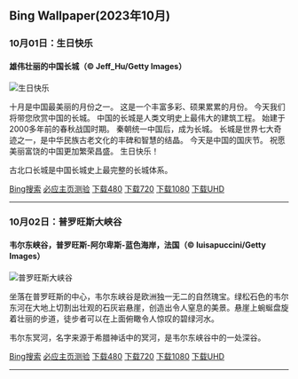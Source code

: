 ## Bing Wallpaper(2023年10月)
### 10月01日：生日快乐
#### 雄伟壮丽的中国长城（© Jeff_Hu/Getty Images）

![生日快乐](https://cn.bing.com/th?id=OHR.NationalDay2023_ZH-CN8608297006_800x480.jpg&rf=LaDigue_800x480.jpg "生日快乐")

十月是中国最美丽的月份之一。 这是一个丰富多彩、硕果累累的月份。 今天我们将带您欣赏中国的长城。 中国的长城是人类文明史上最伟大的建筑工程。 始建于2000多年前的春秋战国时期。 秦朝统一中国后，成为长城。 长城是世界七大奇迹之一，是中华民族古老文化的丰碑和智慧的结晶。 今天是中国的国庆节。 祝愿美丽富饶的中国更加繁荣昌盛。 生日快乐！

古北口长城是中国长城史上最完整的长城体系。

[Bing搜索](https://cn.bing.com/search?q=%e4%b8%ad%e5%9b%bd%e9%95%bf%e5%9f%8e&form=hpcapt&filters=HpDate:"20230930_1600" "Bing Wallpaper 2023 10月 1")
[必应主页测验](https://cn.bing.com/search?q=Bing+homepage+quiz&filters=WQOskey:"HPQuiz_20231001_NationalDay2023"&FORM=HPQUIZ "必应主页测验 2023 10月 1")
[下载480](https://cn.bing.com/th?id=OHR.NationalDay2023_ZH-CN8608297006_800x480.jpg&rf=LaDigue_800x480.jpg "雄伟壮丽的中国长城")
[下载720](https://cn.bing.com/th?id=OHR.NationalDay2023_ZH-CN8608297006_1280x720.jpg&rf=LaDigue_1280x720.jpg "雄伟壮丽的中国长城")
[下载1080](https://cn.bing.com/th?id=OHR.NationalDay2023_ZH-CN8608297006_1920x1080.jpg&rf=LaDigue_1920x1080.jpg "雄伟壮丽的中国长城")
[下载UHD](https://cn.bing.com/th?id=OHR.NationalDay2023_ZH-CN8608297006_UHD.jpg&rf=LaDigue_UHD.jpg "雄伟壮丽的中国长城")

---
### 10月02日：普罗旺斯大峡谷
#### 韦尔东峡谷，普罗旺斯-阿尔卑斯-蓝色海岸，法国（© luisapuccini/Getty Images）

![普罗旺斯大峡谷](https://cn.bing.com/th?id=OHR.VerdonCanyon_ZH-CN8872507857_800x480.jpg&rf=LaDigue_800x480.jpg "普罗旺斯大峡谷")

坐落在普罗旺斯的中心，韦尔东峡谷是欧洲独一无二的自然瑰宝。绿松石色的韦尔东河在大地上切割出壮观的石灰岩悬崖，创造出令人窒息的美景。悬崖上蜿蜒盘旋着壮丽的步道，徒步者可以在上面俯瞰令人惊叹的碧绿河水。

韦尔东冥河，名字来源于希腊神话中的冥河，是韦尔东峡谷中的一处深谷。

[Bing搜索](https://cn.bing.com/search?q=%e9%9f%a6%e5%b0%94%e4%b8%9c%e5%b3%a1%e8%b0%b7&form=hpcapt&filters=HpDate:"20231001_1600" "Bing Wallpaper 2023 10月 2")
[必应主页测验](https://cn.bing.com/search?q=Bing+homepage+quiz&filters=WQOskey:"HPQuiz_20231002_VerdonCanyon"&FORM=HPQUIZ "必应主页测验 2023 10月 2")
[下载480](https://cn.bing.com/th?id=OHR.VerdonCanyon_ZH-CN8872507857_800x480.jpg&rf=LaDigue_800x480.jpg "韦尔东峡谷，普罗旺斯-阿尔卑斯-蓝色海岸，法国")
[下载720](https://cn.bing.com/th?id=OHR.VerdonCanyon_ZH-CN8872507857_1280x720.jpg&rf=LaDigue_1280x720.jpg "韦尔东峡谷，普罗旺斯-阿尔卑斯-蓝色海岸，法国")
[下载1080](https://cn.bing.com/th?id=OHR.VerdonCanyon_ZH-CN8872507857_1920x1080.jpg&rf=LaDigue_1920x1080.jpg "韦尔东峡谷，普罗旺斯-阿尔卑斯-蓝色海岸，法国")
[下载UHD](https://cn.bing.com/th?id=OHR.VerdonCanyon_ZH-CN8872507857_UHD.jpg&rf=LaDigue_UHD.jpg "韦尔东峡谷，普罗旺斯-阿尔卑斯-蓝色海岸，法国")

---